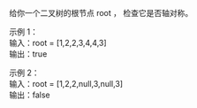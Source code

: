 给你一个二叉树的根节点 root ， 检查它是否轴对称。

示例 1：  
输入：root = [1,2,2,3,4,4,3]  
输出：true

示例 2：   
输入：root = [1,2,2,null,3,null,3]  
输出：false  
 